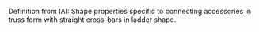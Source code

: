 Definition from IAI: Shape properties specific to connecting accessories in truss form with straight cross-bars in ladder shape.